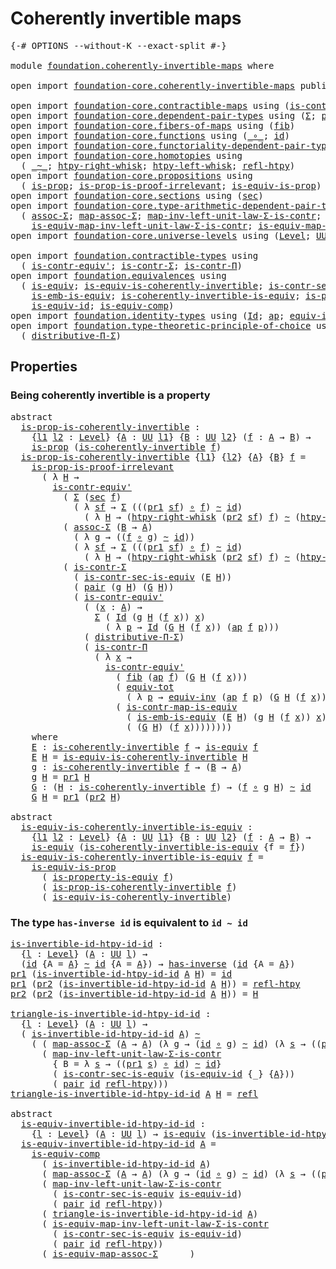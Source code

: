 # Coherently invertible maps

<pre class="Agda"><a id="39" class="Symbol">{-#</a> <a id="43" class="Keyword">OPTIONS</a> <a id="51" class="Pragma">--without-K</a> <a id="63" class="Pragma">--exact-split</a> <a id="77" class="Symbol">#-}</a>

<a id="82" class="Keyword">module</a> <a id="89" href="foundation.coherently-invertible-maps.html" class="Module">foundation.coherently-invertible-maps</a> <a id="127" class="Keyword">where</a>

<a id="134" class="Keyword">open</a> <a id="139" class="Keyword">import</a> <a id="146" href="foundation-core.coherently-invertible-maps.html" class="Module">foundation-core.coherently-invertible-maps</a> <a id="189" class="Keyword">public</a>

<a id="197" class="Keyword">open</a> <a id="202" class="Keyword">import</a> <a id="209" href="foundation-core.contractible-maps.html" class="Module">foundation-core.contractible-maps</a> <a id="243" class="Keyword">using</a> <a id="249" class="Symbol">(</a><a id="250" href="foundation-core.contractible-maps.html#3850" class="Function">is-contr-map-is-equiv</a><a id="271" class="Symbol">)</a>
<a id="273" class="Keyword">open</a> <a id="278" class="Keyword">import</a> <a id="285" href="foundation-core.dependent-pair-types.html" class="Module">foundation-core.dependent-pair-types</a> <a id="322" class="Keyword">using</a> <a id="328" class="Symbol">(</a><a id="329" href="foundation-core.dependent-pair-types.html#502" class="Record">Σ</a><a id="330" class="Symbol">;</a> <a id="332" href="foundation-core.dependent-pair-types.html#575" class="InductiveConstructor">pair</a><a id="336" class="Symbol">;</a> <a id="338" href="foundation-core.dependent-pair-types.html#592" class="Field">pr1</a><a id="341" class="Symbol">;</a> <a id="343" href="foundation-core.dependent-pair-types.html#604" class="Field">pr2</a><a id="346" class="Symbol">)</a>
<a id="348" class="Keyword">open</a> <a id="353" class="Keyword">import</a> <a id="360" href="foundation-core.fibers-of-maps.html" class="Module">foundation-core.fibers-of-maps</a> <a id="391" class="Keyword">using</a> <a id="397" class="Symbol">(</a><a id="398" href="foundation-core.fibers-of-maps.html#928" class="Function">fib</a><a id="401" class="Symbol">)</a>
<a id="403" class="Keyword">open</a> <a id="408" class="Keyword">import</a> <a id="415" href="foundation-core.functions.html" class="Module">foundation-core.functions</a> <a id="441" class="Keyword">using</a> <a id="447" class="Symbol">(</a><a id="448" href="foundation-core.functions.html#407" class="Function Operator">_∘_</a><a id="451" class="Symbol">;</a> <a id="453" href="foundation-core.functions.html#309" class="Function">id</a><a id="455" class="Symbol">)</a>
<a id="457" class="Keyword">open</a> <a id="462" class="Keyword">import</a> <a id="469" href="foundation-core.functoriality-dependent-pair-types.html" class="Module">foundation-core.functoriality-dependent-pair-types</a> <a id="520" class="Keyword">using</a> <a id="526" class="Symbol">(</a><a id="527" href="foundation-core.functoriality-dependent-pair-types.html#6804" class="Function">equiv-tot</a><a id="536" class="Symbol">)</a>
<a id="538" class="Keyword">open</a> <a id="543" class="Keyword">import</a> <a id="550" href="foundation-core.homotopies.html" class="Module">foundation-core.homotopies</a> <a id="577" class="Keyword">using</a>
  <a id="585" class="Symbol">(</a> <a id="587" href="foundation-core.homotopies.html#545" class="Function Operator">_~_</a><a id="590" class="Symbol">;</a> <a id="592" href="foundation-core.homotopies.html#1870" class="Function">htpy-right-whisk</a><a id="608" class="Symbol">;</a> <a id="610" href="foundation-core.homotopies.html#1665" class="Function">htpy-left-whisk</a><a id="625" class="Symbol">;</a> <a id="627" href="foundation-core.homotopies.html#710" class="Function">refl-htpy</a><a id="636" class="Symbol">)</a>
<a id="638" class="Keyword">open</a> <a id="643" class="Keyword">import</a> <a id="650" href="foundation-core.propositions.html" class="Module">foundation-core.propositions</a> <a id="679" class="Keyword">using</a>
  <a id="687" class="Symbol">(</a> <a id="689" href="foundation-core.propositions.html#1295" class="Function">is-prop</a><a id="696" class="Symbol">;</a> <a id="698" href="foundation-core.propositions.html#3209" class="Function">is-prop-is-proof-irrelevant</a><a id="725" class="Symbol">;</a> <a id="727" href="foundation-core.propositions.html#3682" class="Function">is-equiv-is-prop</a><a id="743" class="Symbol">)</a>
<a id="745" class="Keyword">open</a> <a id="750" class="Keyword">import</a> <a id="757" href="foundation-core.sections.html" class="Module">foundation-core.sections</a> <a id="782" class="Keyword">using</a> <a id="788" class="Symbol">(</a><a id="789" href="foundation-core.sections.html#521" class="Function">sec</a><a id="792" class="Symbol">)</a>
<a id="794" class="Keyword">open</a> <a id="799" class="Keyword">import</a> <a id="806" href="foundation-core.type-arithmetic-dependent-pair-types.html" class="Module">foundation-core.type-arithmetic-dependent-pair-types</a> <a id="859" class="Keyword">using</a>
  <a id="867" class="Symbol">(</a> <a id="869" href="foundation-core.type-arithmetic-dependent-pair-types.html#5662" class="Function">assoc-Σ</a><a id="876" class="Symbol">;</a> <a id="878" href="foundation-core.type-arithmetic-dependent-pair-types.html#4909" class="Function">map-assoc-Σ</a><a id="889" class="Symbol">;</a> <a id="891" href="foundation-core.type-arithmetic-dependent-pair-types.html#1626" class="Function">map-inv-left-unit-law-Σ-is-contr</a><a id="923" class="Symbol">;</a>
    <a id="929" href="foundation-core.type-arithmetic-dependent-pair-types.html#3265" class="Function">is-equiv-map-inv-left-unit-law-Σ-is-contr</a><a id="970" class="Symbol">;</a> <a id="972" href="foundation-core.type-arithmetic-dependent-pair-types.html#5476" class="Function">is-equiv-map-assoc-Σ</a><a id="992" class="Symbol">)</a>
<a id="994" class="Keyword">open</a> <a id="999" class="Keyword">import</a> <a id="1006" href="foundation-core.universe-levels.html" class="Module">foundation-core.universe-levels</a> <a id="1038" class="Keyword">using</a> <a id="1044" class="Symbol">(</a><a id="1045" href="Agda.Primitive.html#597" class="Postulate">Level</a><a id="1050" class="Symbol">;</a> <a id="1052" href="foundation-core.universe-levels.html#222" class="Primitive">UU</a><a id="1054" class="Symbol">)</a>

<a id="1057" class="Keyword">open</a> <a id="1062" class="Keyword">import</a> <a id="1069" href="foundation.contractible-types.html" class="Module">foundation.contractible-types</a> <a id="1099" class="Keyword">using</a>
  <a id="1107" class="Symbol">(</a> <a id="1109" href="foundation-core.contractible-types.html#3806" class="Function">is-contr-equiv&#39;</a><a id="1124" class="Symbol">;</a> <a id="1126" href="foundation-core.contractible-types.html#6252" class="Function">is-contr-Σ</a><a id="1136" class="Symbol">;</a> <a id="1138" href="foundation-core.contractible-types.html#6892" class="Function">is-contr-Π</a><a id="1148" class="Symbol">)</a>
<a id="1150" class="Keyword">open</a> <a id="1155" class="Keyword">import</a> <a id="1162" href="foundation.equivalences.html" class="Module">foundation.equivalences</a> <a id="1186" class="Keyword">using</a>
  <a id="1194" class="Symbol">(</a> <a id="1196" href="foundation-core.equivalences.html#1542" class="Function">is-equiv</a><a id="1204" class="Symbol">;</a> <a id="1206" href="foundation-core.equivalences.html#3828" class="Function">is-equiv-is-coherently-invertible</a><a id="1239" class="Symbol">;</a> <a id="1241" href="foundation.equivalences.html#11106" class="Function">is-contr-sec-is-equiv</a><a id="1262" class="Symbol">;</a>
    <a id="1268" href="foundation-core.equivalences.html#15392" class="Function">is-emb-is-equiv</a><a id="1283" class="Symbol">;</a> <a id="1285" href="foundation-core.equivalences.html#3630" class="Function">is-coherently-invertible-is-equiv</a><a id="1318" class="Symbol">;</a> <a id="1320" href="foundation.equivalences.html#12189" class="Function">is-property-is-equiv</a><a id="1340" class="Symbol">;</a>
    <a id="1346" href="foundation-core.equivalences.html#2309" class="Function">is-equiv-id</a><a id="1357" class="Symbol">;</a> <a id="1359" href="foundation-core.equivalences.html#7183" class="Function">is-equiv-comp</a><a id="1372" class="Symbol">)</a>
<a id="1374" class="Keyword">open</a> <a id="1379" class="Keyword">import</a> <a id="1386" href="foundation.identity-types.html" class="Module">foundation.identity-types</a> <a id="1412" class="Keyword">using</a> <a id="1418" class="Symbol">(</a><a id="1419" href="foundation-core.identity-types.html#641" class="Datatype">Id</a><a id="1421" class="Symbol">;</a> <a id="1423" href="foundation-core.identity-types.html#2853" class="Function">ap</a><a id="1425" class="Symbol">;</a> <a id="1427" href="foundation.identity-types.html#1216" class="Function">equiv-inv</a><a id="1436" class="Symbol">;</a> <a id="1438" href="foundation-core.identity-types.html#694" class="InductiveConstructor">refl</a><a id="1442" class="Symbol">)</a>
<a id="1444" class="Keyword">open</a> <a id="1449" class="Keyword">import</a> <a id="1456" href="foundation.type-theoretic-principle-of-choice.html" class="Module">foundation.type-theoretic-principle-of-choice</a> <a id="1502" class="Keyword">using</a>
  <a id="1510" class="Symbol">(</a> <a id="1512" href="foundation.type-theoretic-principle-of-choice.html#4375" class="Function">distributive-Π-Σ</a><a id="1528" class="Symbol">)</a>
</pre>
## Properties

### Being coherently invertible is a property

<pre class="Agda"><a id="1605" class="Keyword">abstract</a>
  <a id="is-prop-is-coherently-invertible"></a><a id="1616" href="foundation.coherently-invertible-maps.html#1616" class="Function">is-prop-is-coherently-invertible</a> <a id="1649" class="Symbol">:</a>
    <a id="1655" class="Symbol">{</a><a id="1656" href="foundation.coherently-invertible-maps.html#1656" class="Bound">l1</a> <a id="1659" href="foundation.coherently-invertible-maps.html#1659" class="Bound">l2</a> <a id="1662" class="Symbol">:</a> <a id="1664" href="Agda.Primitive.html#597" class="Postulate">Level</a><a id="1669" class="Symbol">}</a> <a id="1671" class="Symbol">{</a><a id="1672" href="foundation.coherently-invertible-maps.html#1672" class="Bound">A</a> <a id="1674" class="Symbol">:</a> <a id="1676" href="foundation-core.universe-levels.html#222" class="Primitive">UU</a> <a id="1679" href="foundation.coherently-invertible-maps.html#1656" class="Bound">l1</a><a id="1681" class="Symbol">}</a> <a id="1683" class="Symbol">{</a><a id="1684" href="foundation.coherently-invertible-maps.html#1684" class="Bound">B</a> <a id="1686" class="Symbol">:</a> <a id="1688" href="foundation-core.universe-levels.html#222" class="Primitive">UU</a> <a id="1691" href="foundation.coherently-invertible-maps.html#1659" class="Bound">l2</a><a id="1693" class="Symbol">}</a> <a id="1695" class="Symbol">(</a><a id="1696" href="foundation.coherently-invertible-maps.html#1696" class="Bound">f</a> <a id="1698" class="Symbol">:</a> <a id="1700" href="foundation.coherently-invertible-maps.html#1672" class="Bound">A</a> <a id="1702" class="Symbol">→</a> <a id="1704" href="foundation.coherently-invertible-maps.html#1684" class="Bound">B</a><a id="1705" class="Symbol">)</a> <a id="1707" class="Symbol">→</a>
    <a id="1713" href="foundation-core.propositions.html#1295" class="Function">is-prop</a> <a id="1721" class="Symbol">(</a><a id="1722" href="foundation-core.coherently-invertible-maps.html#1466" class="Function">is-coherently-invertible</a> <a id="1747" href="foundation.coherently-invertible-maps.html#1696" class="Bound">f</a><a id="1748" class="Symbol">)</a>
  <a id="1752" href="foundation.coherently-invertible-maps.html#1616" class="Function">is-prop-is-coherently-invertible</a> <a id="1785" class="Symbol">{</a><a id="1786" href="foundation.coherently-invertible-maps.html#1786" class="Bound">l1</a><a id="1788" class="Symbol">}</a> <a id="1790" class="Symbol">{</a><a id="1791" href="foundation.coherently-invertible-maps.html#1791" class="Bound">l2</a><a id="1793" class="Symbol">}</a> <a id="1795" class="Symbol">{</a><a id="1796" href="foundation.coherently-invertible-maps.html#1796" class="Bound">A</a><a id="1797" class="Symbol">}</a> <a id="1799" class="Symbol">{</a><a id="1800" href="foundation.coherently-invertible-maps.html#1800" class="Bound">B</a><a id="1801" class="Symbol">}</a> <a id="1803" href="foundation.coherently-invertible-maps.html#1803" class="Bound">f</a> <a id="1805" class="Symbol">=</a>
    <a id="1811" href="foundation-core.propositions.html#3209" class="Function">is-prop-is-proof-irrelevant</a>
      <a id="1845" class="Symbol">(</a> <a id="1847" class="Symbol">λ</a> <a id="1849" href="foundation.coherently-invertible-maps.html#1849" class="Bound">H</a> <a id="1851" class="Symbol">→</a>
        <a id="1861" href="foundation-core.contractible-types.html#3806" class="Function">is-contr-equiv&#39;</a>
          <a id="1887" class="Symbol">(</a> <a id="1889" href="foundation-core.dependent-pair-types.html#502" class="Record">Σ</a> <a id="1891" class="Symbol">(</a><a id="1892" href="foundation-core.sections.html#521" class="Function">sec</a> <a id="1896" href="foundation.coherently-invertible-maps.html#1803" class="Bound">f</a><a id="1897" class="Symbol">)</a>
            <a id="1911" class="Symbol">(</a> <a id="1913" class="Symbol">λ</a> <a id="1915" href="foundation.coherently-invertible-maps.html#1915" class="Bound">sf</a> <a id="1918" class="Symbol">→</a> <a id="1920" href="foundation-core.dependent-pair-types.html#502" class="Record">Σ</a> <a id="1922" class="Symbol">(((</a><a id="1925" href="foundation-core.dependent-pair-types.html#592" class="Field">pr1</a> <a id="1929" href="foundation.coherently-invertible-maps.html#1915" class="Bound">sf</a><a id="1931" class="Symbol">)</a> <a id="1933" href="foundation-core.functions.html#407" class="Function Operator">∘</a> <a id="1935" href="foundation.coherently-invertible-maps.html#1803" class="Bound">f</a><a id="1936" class="Symbol">)</a> <a id="1938" href="foundation-core.homotopies.html#545" class="Function Operator">~</a> <a id="1940" href="foundation-core.functions.html#309" class="Function">id</a><a id="1942" class="Symbol">)</a>
              <a id="1958" class="Symbol">(</a> <a id="1960" class="Symbol">λ</a> <a id="1962" href="foundation.coherently-invertible-maps.html#1962" class="Bound">H</a> <a id="1964" class="Symbol">→</a> <a id="1966" class="Symbol">(</a><a id="1967" href="foundation-core.homotopies.html#1870" class="Function">htpy-right-whisk</a> <a id="1984" class="Symbol">(</a><a id="1985" href="foundation-core.dependent-pair-types.html#604" class="Field">pr2</a> <a id="1989" href="foundation.coherently-invertible-maps.html#1915" class="Bound">sf</a><a id="1991" class="Symbol">)</a> <a id="1993" href="foundation.coherently-invertible-maps.html#1803" class="Bound">f</a><a id="1994" class="Symbol">)</a> <a id="1996" href="foundation-core.homotopies.html#545" class="Function Operator">~</a> <a id="1998" class="Symbol">(</a><a id="1999" href="foundation-core.homotopies.html#1665" class="Function">htpy-left-whisk</a> <a id="2015" href="foundation.coherently-invertible-maps.html#1803" class="Bound">f</a> <a id="2017" href="foundation.coherently-invertible-maps.html#1962" class="Bound">H</a><a id="2018" class="Symbol">))))</a>
          <a id="2033" class="Symbol">(</a> <a id="2035" href="foundation-core.type-arithmetic-dependent-pair-types.html#5662" class="Function">assoc-Σ</a> <a id="2043" class="Symbol">(</a><a id="2044" href="foundation.coherently-invertible-maps.html#1800" class="Bound">B</a> <a id="2046" class="Symbol">→</a> <a id="2048" href="foundation.coherently-invertible-maps.html#1796" class="Bound">A</a><a id="2049" class="Symbol">)</a>
            <a id="2063" class="Symbol">(</a> <a id="2065" class="Symbol">λ</a> <a id="2067" href="foundation.coherently-invertible-maps.html#2067" class="Bound">g</a> <a id="2069" class="Symbol">→</a> <a id="2071" class="Symbol">((</a><a id="2073" href="foundation.coherently-invertible-maps.html#1803" class="Bound">f</a> <a id="2075" href="foundation-core.functions.html#407" class="Function Operator">∘</a> <a id="2077" href="foundation.coherently-invertible-maps.html#2067" class="Bound">g</a><a id="2078" class="Symbol">)</a> <a id="2080" href="foundation-core.homotopies.html#545" class="Function Operator">~</a> <a id="2082" href="foundation-core.functions.html#309" class="Function">id</a><a id="2084" class="Symbol">))</a>
            <a id="2099" class="Symbol">(</a> <a id="2101" class="Symbol">λ</a> <a id="2103" href="foundation.coherently-invertible-maps.html#2103" class="Bound">sf</a> <a id="2106" class="Symbol">→</a> <a id="2108" href="foundation-core.dependent-pair-types.html#502" class="Record">Σ</a> <a id="2110" class="Symbol">(((</a><a id="2113" href="foundation-core.dependent-pair-types.html#592" class="Field">pr1</a> <a id="2117" href="foundation.coherently-invertible-maps.html#2103" class="Bound">sf</a><a id="2119" class="Symbol">)</a> <a id="2121" href="foundation-core.functions.html#407" class="Function Operator">∘</a> <a id="2123" href="foundation.coherently-invertible-maps.html#1803" class="Bound">f</a><a id="2124" class="Symbol">)</a> <a id="2126" href="foundation-core.homotopies.html#545" class="Function Operator">~</a> <a id="2128" href="foundation-core.functions.html#309" class="Function">id</a><a id="2130" class="Symbol">)</a>
              <a id="2146" class="Symbol">(</a> <a id="2148" class="Symbol">λ</a> <a id="2150" href="foundation.coherently-invertible-maps.html#2150" class="Bound">H</a> <a id="2152" class="Symbol">→</a> <a id="2154" class="Symbol">(</a><a id="2155" href="foundation-core.homotopies.html#1870" class="Function">htpy-right-whisk</a> <a id="2172" class="Symbol">(</a><a id="2173" href="foundation-core.dependent-pair-types.html#604" class="Field">pr2</a> <a id="2177" href="foundation.coherently-invertible-maps.html#2103" class="Bound">sf</a><a id="2179" class="Symbol">)</a> <a id="2181" href="foundation.coherently-invertible-maps.html#1803" class="Bound">f</a><a id="2182" class="Symbol">)</a> <a id="2184" href="foundation-core.homotopies.html#545" class="Function Operator">~</a> <a id="2186" class="Symbol">(</a><a id="2187" href="foundation-core.homotopies.html#1665" class="Function">htpy-left-whisk</a> <a id="2203" href="foundation.coherently-invertible-maps.html#1803" class="Bound">f</a> <a id="2205" href="foundation.coherently-invertible-maps.html#2150" class="Bound">H</a><a id="2206" class="Symbol">))))</a>
          <a id="2221" class="Symbol">(</a> <a id="2223" href="foundation-core.contractible-types.html#6252" class="Function">is-contr-Σ</a>
            <a id="2246" class="Symbol">(</a> <a id="2248" href="foundation.equivalences.html#11106" class="Function">is-contr-sec-is-equiv</a> <a id="2270" class="Symbol">(</a><a id="2271" href="foundation.coherently-invertible-maps.html#2877" class="Function">E</a> <a id="2273" href="foundation.coherently-invertible-maps.html#1849" class="Bound">H</a><a id="2274" class="Symbol">))</a>
            <a id="2289" class="Symbol">(</a> <a id="2291" href="foundation-core.dependent-pair-types.html#575" class="InductiveConstructor">pair</a> <a id="2296" class="Symbol">(</a><a id="2297" href="foundation.coherently-invertible-maps.html#2971" class="Function">g</a> <a id="2299" href="foundation.coherently-invertible-maps.html#1849" class="Bound">H</a><a id="2300" class="Symbol">)</a> <a id="2302" class="Symbol">(</a><a id="2303" href="foundation.coherently-invertible-maps.html#3032" class="Function">G</a> <a id="2305" href="foundation.coherently-invertible-maps.html#1849" class="Bound">H</a><a id="2306" class="Symbol">))</a>
            <a id="2321" class="Symbol">(</a> <a id="2323" href="foundation-core.contractible-types.html#3806" class="Function">is-contr-equiv&#39;</a>
              <a id="2353" class="Symbol">(</a> <a id="2355" class="Symbol">(</a><a id="2356" href="foundation.coherently-invertible-maps.html#2356" class="Bound">x</a> <a id="2358" class="Symbol">:</a> <a id="2360" href="foundation.coherently-invertible-maps.html#1796" class="Bound">A</a><a id="2361" class="Symbol">)</a> <a id="2363" class="Symbol">→</a>
                <a id="2381" href="foundation-core.dependent-pair-types.html#502" class="Record">Σ</a> <a id="2383" class="Symbol">(</a> <a id="2385" href="foundation-core.identity-types.html#641" class="Datatype">Id</a> <a id="2388" class="Symbol">(</a><a id="2389" href="foundation.coherently-invertible-maps.html#2971" class="Function">g</a> <a id="2391" href="foundation.coherently-invertible-maps.html#1849" class="Bound">H</a> <a id="2393" class="Symbol">(</a><a id="2394" href="foundation.coherently-invertible-maps.html#1803" class="Bound">f</a> <a id="2396" href="foundation.coherently-invertible-maps.html#2356" class="Bound">x</a><a id="2397" class="Symbol">))</a> <a id="2400" href="foundation.coherently-invertible-maps.html#2356" class="Bound">x</a><a id="2401" class="Symbol">)</a>
                  <a id="2421" class="Symbol">(</a> <a id="2423" class="Symbol">λ</a> <a id="2425" href="foundation.coherently-invertible-maps.html#2425" class="Bound">p</a> <a id="2427" class="Symbol">→</a> <a id="2429" href="foundation-core.identity-types.html#641" class="Datatype">Id</a> <a id="2432" class="Symbol">(</a><a id="2433" href="foundation.coherently-invertible-maps.html#3032" class="Function">G</a> <a id="2435" href="foundation.coherently-invertible-maps.html#1849" class="Bound">H</a> <a id="2437" class="Symbol">(</a><a id="2438" href="foundation.coherently-invertible-maps.html#1803" class="Bound">f</a> <a id="2440" href="foundation.coherently-invertible-maps.html#2356" class="Bound">x</a><a id="2441" class="Symbol">))</a> <a id="2444" class="Symbol">(</a><a id="2445" href="foundation-core.identity-types.html#2853" class="Function">ap</a> <a id="2448" href="foundation.coherently-invertible-maps.html#1803" class="Bound">f</a> <a id="2450" href="foundation.coherently-invertible-maps.html#2425" class="Bound">p</a><a id="2451" class="Symbol">)))</a>
              <a id="2469" class="Symbol">(</a> <a id="2471" href="foundation.type-theoretic-principle-of-choice.html#4375" class="Function">distributive-Π-Σ</a><a id="2487" class="Symbol">)</a>
              <a id="2503" class="Symbol">(</a> <a id="2505" href="foundation-core.contractible-types.html#6892" class="Function">is-contr-Π</a>
                <a id="2532" class="Symbol">(</a> <a id="2534" class="Symbol">λ</a> <a id="2536" href="foundation.coherently-invertible-maps.html#2536" class="Bound">x</a> <a id="2538" class="Symbol">→</a>
                  <a id="2558" href="foundation-core.contractible-types.html#3806" class="Function">is-contr-equiv&#39;</a>
                    <a id="2594" class="Symbol">(</a> <a id="2596" href="foundation-core.fibers-of-maps.html#928" class="Function">fib</a> <a id="2600" class="Symbol">(</a><a id="2601" href="foundation-core.identity-types.html#2853" class="Function">ap</a> <a id="2604" href="foundation.coherently-invertible-maps.html#1803" class="Bound">f</a><a id="2605" class="Symbol">)</a> <a id="2607" class="Symbol">(</a><a id="2608" href="foundation.coherently-invertible-maps.html#3032" class="Function">G</a> <a id="2610" href="foundation.coherently-invertible-maps.html#1849" class="Bound">H</a> <a id="2612" class="Symbol">(</a><a id="2613" href="foundation.coherently-invertible-maps.html#1803" class="Bound">f</a> <a id="2615" href="foundation.coherently-invertible-maps.html#2536" class="Bound">x</a><a id="2616" class="Symbol">)))</a>
                    <a id="2640" class="Symbol">(</a> <a id="2642" href="foundation-core.functoriality-dependent-pair-types.html#6804" class="Function">equiv-tot</a>
                      <a id="2674" class="Symbol">(</a> <a id="2676" class="Symbol">λ</a> <a id="2678" href="foundation.coherently-invertible-maps.html#2678" class="Bound">p</a> <a id="2680" class="Symbol">→</a> <a id="2682" href="foundation.identity-types.html#1216" class="Function">equiv-inv</a> <a id="2692" class="Symbol">(</a><a id="2693" href="foundation-core.identity-types.html#2853" class="Function">ap</a> <a id="2696" href="foundation.coherently-invertible-maps.html#1803" class="Bound">f</a> <a id="2698" href="foundation.coherently-invertible-maps.html#2678" class="Bound">p</a><a id="2699" class="Symbol">)</a> <a id="2701" class="Symbol">(</a><a id="2702" href="foundation.coherently-invertible-maps.html#3032" class="Function">G</a> <a id="2704" href="foundation.coherently-invertible-maps.html#1849" class="Bound">H</a> <a id="2706" class="Symbol">(</a><a id="2707" href="foundation.coherently-invertible-maps.html#1803" class="Bound">f</a> <a id="2709" href="foundation.coherently-invertible-maps.html#2536" class="Bound">x</a><a id="2710" class="Symbol">))))</a>
                    <a id="2735" class="Symbol">(</a> <a id="2737" href="foundation-core.contractible-maps.html#3850" class="Function">is-contr-map-is-equiv</a>
                      <a id="2781" class="Symbol">(</a> <a id="2783" href="foundation-core.equivalences.html#15392" class="Function">is-emb-is-equiv</a> <a id="2799" class="Symbol">(</a><a id="2800" href="foundation.coherently-invertible-maps.html#2877" class="Function">E</a> <a id="2802" href="foundation.coherently-invertible-maps.html#1849" class="Bound">H</a><a id="2803" class="Symbol">)</a> <a id="2805" class="Symbol">(</a><a id="2806" href="foundation.coherently-invertible-maps.html#2971" class="Function">g</a> <a id="2808" href="foundation.coherently-invertible-maps.html#1849" class="Bound">H</a> <a id="2810" class="Symbol">(</a><a id="2811" href="foundation.coherently-invertible-maps.html#1803" class="Bound">f</a> <a id="2813" href="foundation.coherently-invertible-maps.html#2536" class="Bound">x</a><a id="2814" class="Symbol">))</a> <a id="2817" href="foundation.coherently-invertible-maps.html#2536" class="Bound">x</a><a id="2818" class="Symbol">)</a>
                      <a id="2842" class="Symbol">(</a> <a id="2844" class="Symbol">(</a><a id="2845" href="foundation.coherently-invertible-maps.html#3032" class="Function">G</a> <a id="2847" href="foundation.coherently-invertible-maps.html#1849" class="Bound">H</a><a id="2848" class="Symbol">)</a> <a id="2850" class="Symbol">(</a><a id="2851" href="foundation.coherently-invertible-maps.html#1803" class="Bound">f</a> <a id="2853" href="foundation.coherently-invertible-maps.html#2536" class="Bound">x</a><a id="2854" class="Symbol">))))))))</a>
    <a id="2867" class="Keyword">where</a>
    <a id="2877" href="foundation.coherently-invertible-maps.html#2877" class="Function">E</a> <a id="2879" class="Symbol">:</a> <a id="2881" href="foundation-core.coherently-invertible-maps.html#1466" class="Function">is-coherently-invertible</a> <a id="2906" href="foundation.coherently-invertible-maps.html#1803" class="Bound">f</a> <a id="2908" class="Symbol">→</a> <a id="2910" href="foundation-core.equivalences.html#1542" class="Function">is-equiv</a> <a id="2919" href="foundation.coherently-invertible-maps.html#1803" class="Bound">f</a>
    <a id="2925" href="foundation.coherently-invertible-maps.html#2877" class="Function">E</a> <a id="2927" href="foundation.coherently-invertible-maps.html#2927" class="Bound">H</a> <a id="2929" class="Symbol">=</a> <a id="2931" href="foundation-core.equivalences.html#3828" class="Function">is-equiv-is-coherently-invertible</a> <a id="2965" href="foundation.coherently-invertible-maps.html#2927" class="Bound">H</a>
    <a id="2971" href="foundation.coherently-invertible-maps.html#2971" class="Function">g</a> <a id="2973" class="Symbol">:</a> <a id="2975" href="foundation-core.coherently-invertible-maps.html#1466" class="Function">is-coherently-invertible</a> <a id="3000" href="foundation.coherently-invertible-maps.html#1803" class="Bound">f</a> <a id="3002" class="Symbol">→</a> <a id="3004" class="Symbol">(</a><a id="3005" href="foundation.coherently-invertible-maps.html#1800" class="Bound">B</a> <a id="3007" class="Symbol">→</a> <a id="3009" href="foundation.coherently-invertible-maps.html#1796" class="Bound">A</a><a id="3010" class="Symbol">)</a>
    <a id="3016" href="foundation.coherently-invertible-maps.html#2971" class="Function">g</a> <a id="3018" href="foundation.coherently-invertible-maps.html#3018" class="Bound">H</a> <a id="3020" class="Symbol">=</a> <a id="3022" href="foundation-core.dependent-pair-types.html#592" class="Field">pr1</a> <a id="3026" href="foundation.coherently-invertible-maps.html#3018" class="Bound">H</a>
    <a id="3032" href="foundation.coherently-invertible-maps.html#3032" class="Function">G</a> <a id="3034" class="Symbol">:</a> <a id="3036" class="Symbol">(</a><a id="3037" href="foundation.coherently-invertible-maps.html#3037" class="Bound">H</a> <a id="3039" class="Symbol">:</a> <a id="3041" href="foundation-core.coherently-invertible-maps.html#1466" class="Function">is-coherently-invertible</a> <a id="3066" href="foundation.coherently-invertible-maps.html#1803" class="Bound">f</a><a id="3067" class="Symbol">)</a> <a id="3069" class="Symbol">→</a> <a id="3071" class="Symbol">(</a><a id="3072" href="foundation.coherently-invertible-maps.html#1803" class="Bound">f</a> <a id="3074" href="foundation-core.functions.html#407" class="Function Operator">∘</a> <a id="3076" href="foundation.coherently-invertible-maps.html#2971" class="Function">g</a> <a id="3078" href="foundation.coherently-invertible-maps.html#3037" class="Bound">H</a><a id="3079" class="Symbol">)</a> <a id="3081" href="foundation-core.homotopies.html#545" class="Function Operator">~</a> <a id="3083" href="foundation-core.functions.html#309" class="Function">id</a>
    <a id="3090" href="foundation.coherently-invertible-maps.html#3032" class="Function">G</a> <a id="3092" href="foundation.coherently-invertible-maps.html#3092" class="Bound">H</a> <a id="3094" class="Symbol">=</a> <a id="3096" href="foundation-core.dependent-pair-types.html#592" class="Field">pr1</a> <a id="3100" class="Symbol">(</a><a id="3101" href="foundation-core.dependent-pair-types.html#604" class="Field">pr2</a> <a id="3105" href="foundation.coherently-invertible-maps.html#3092" class="Bound">H</a><a id="3106" class="Symbol">)</a>

<a id="3109" class="Keyword">abstract</a>
  <a id="is-equiv-is-coherently-invertible-is-equiv"></a><a id="3120" href="foundation.coherently-invertible-maps.html#3120" class="Function">is-equiv-is-coherently-invertible-is-equiv</a> <a id="3163" class="Symbol">:</a>
    <a id="3169" class="Symbol">{</a><a id="3170" href="foundation.coherently-invertible-maps.html#3170" class="Bound">l1</a> <a id="3173" href="foundation.coherently-invertible-maps.html#3173" class="Bound">l2</a> <a id="3176" class="Symbol">:</a> <a id="3178" href="Agda.Primitive.html#597" class="Postulate">Level</a><a id="3183" class="Symbol">}</a> <a id="3185" class="Symbol">{</a><a id="3186" href="foundation.coherently-invertible-maps.html#3186" class="Bound">A</a> <a id="3188" class="Symbol">:</a> <a id="3190" href="foundation-core.universe-levels.html#222" class="Primitive">UU</a> <a id="3193" href="foundation.coherently-invertible-maps.html#3170" class="Bound">l1</a><a id="3195" class="Symbol">}</a> <a id="3197" class="Symbol">{</a><a id="3198" href="foundation.coherently-invertible-maps.html#3198" class="Bound">B</a> <a id="3200" class="Symbol">:</a> <a id="3202" href="foundation-core.universe-levels.html#222" class="Primitive">UU</a> <a id="3205" href="foundation.coherently-invertible-maps.html#3173" class="Bound">l2</a><a id="3207" class="Symbol">}</a> <a id="3209" class="Symbol">(</a><a id="3210" href="foundation.coherently-invertible-maps.html#3210" class="Bound">f</a> <a id="3212" class="Symbol">:</a> <a id="3214" href="foundation.coherently-invertible-maps.html#3186" class="Bound">A</a> <a id="3216" class="Symbol">→</a> <a id="3218" href="foundation.coherently-invertible-maps.html#3198" class="Bound">B</a><a id="3219" class="Symbol">)</a> <a id="3221" class="Symbol">→</a>
    <a id="3227" href="foundation-core.equivalences.html#1542" class="Function">is-equiv</a> <a id="3236" class="Symbol">(</a><a id="3237" href="foundation-core.equivalences.html#3630" class="Function">is-coherently-invertible-is-equiv</a> <a id="3271" class="Symbol">{</a><a id="3272" class="Argument">f</a> <a id="3274" class="Symbol">=</a> <a id="3276" href="foundation.coherently-invertible-maps.html#3210" class="Bound">f</a><a id="3277" class="Symbol">})</a>
  <a id="3282" href="foundation.coherently-invertible-maps.html#3120" class="Function">is-equiv-is-coherently-invertible-is-equiv</a> <a id="3325" href="foundation.coherently-invertible-maps.html#3325" class="Bound">f</a> <a id="3327" class="Symbol">=</a>
    <a id="3333" href="foundation-core.propositions.html#3682" class="Function">is-equiv-is-prop</a>
      <a id="3356" class="Symbol">(</a> <a id="3358" href="foundation.equivalences.html#12189" class="Function">is-property-is-equiv</a> <a id="3379" href="foundation.coherently-invertible-maps.html#3325" class="Bound">f</a><a id="3380" class="Symbol">)</a>
      <a id="3388" class="Symbol">(</a> <a id="3390" href="foundation.coherently-invertible-maps.html#1616" class="Function">is-prop-is-coherently-invertible</a> <a id="3423" href="foundation.coherently-invertible-maps.html#3325" class="Bound">f</a><a id="3424" class="Symbol">)</a>
      <a id="3432" class="Symbol">(</a> <a id="3434" href="foundation-core.equivalences.html#3828" class="Function">is-equiv-is-coherently-invertible</a><a id="3467" class="Symbol">)</a>
</pre>
### The type `has-inverse id` is equivalent to `id ~ id`

<pre class="Agda"><a id="is-invertible-id-htpy-id-id"></a><a id="3540" href="foundation.coherently-invertible-maps.html#3540" class="Function">is-invertible-id-htpy-id-id</a> <a id="3568" class="Symbol">:</a>
  <a id="3572" class="Symbol">{</a><a id="3573" href="foundation.coherently-invertible-maps.html#3573" class="Bound">l</a> <a id="3575" class="Symbol">:</a> <a id="3577" href="Agda.Primitive.html#597" class="Postulate">Level</a><a id="3582" class="Symbol">}</a> <a id="3584" class="Symbol">(</a><a id="3585" href="foundation.coherently-invertible-maps.html#3585" class="Bound">A</a> <a id="3587" class="Symbol">:</a> <a id="3589" href="foundation-core.universe-levels.html#222" class="Primitive">UU</a> <a id="3592" href="foundation.coherently-invertible-maps.html#3573" class="Bound">l</a><a id="3593" class="Symbol">)</a> <a id="3595" class="Symbol">→</a>
  <a id="3599" class="Symbol">(</a><a id="3600" href="foundation-core.functions.html#309" class="Function">id</a> <a id="3603" class="Symbol">{</a><a id="3604" class="Argument">A</a> <a id="3606" class="Symbol">=</a> <a id="3608" href="foundation.coherently-invertible-maps.html#3585" class="Bound">A</a><a id="3609" class="Symbol">}</a> <a id="3611" href="foundation-core.homotopies.html#545" class="Function Operator">~</a> <a id="3613" href="foundation-core.functions.html#309" class="Function">id</a> <a id="3616" class="Symbol">{</a><a id="3617" class="Argument">A</a> <a id="3619" class="Symbol">=</a> <a id="3621" href="foundation.coherently-invertible-maps.html#3585" class="Bound">A</a><a id="3622" class="Symbol">})</a> <a id="3625" class="Symbol">→</a> <a id="3627" href="foundation-core.coherently-invertible-maps.html#1168" class="Function">has-inverse</a> <a id="3639" class="Symbol">(</a><a id="3640" href="foundation-core.functions.html#309" class="Function">id</a> <a id="3643" class="Symbol">{</a><a id="3644" class="Argument">A</a> <a id="3646" class="Symbol">=</a> <a id="3648" href="foundation.coherently-invertible-maps.html#3585" class="Bound">A</a><a id="3649" class="Symbol">})</a>
<a id="3652" href="foundation-core.dependent-pair-types.html#592" class="Field">pr1</a> <a id="3656" class="Symbol">(</a><a id="3657" href="foundation.coherently-invertible-maps.html#3540" class="Function">is-invertible-id-htpy-id-id</a> <a id="3685" href="foundation.coherently-invertible-maps.html#3685" class="Bound">A</a> <a id="3687" href="foundation.coherently-invertible-maps.html#3687" class="Bound">H</a><a id="3688" class="Symbol">)</a> <a id="3690" class="Symbol">=</a> <a id="3692" href="foundation-core.functions.html#309" class="Function">id</a>
<a id="3695" href="foundation-core.dependent-pair-types.html#592" class="Field">pr1</a> <a id="3699" class="Symbol">(</a><a id="3700" href="foundation-core.dependent-pair-types.html#604" class="Field">pr2</a> <a id="3704" class="Symbol">(</a><a id="3705" href="foundation.coherently-invertible-maps.html#3540" class="Function">is-invertible-id-htpy-id-id</a> <a id="3733" href="foundation.coherently-invertible-maps.html#3733" class="Bound">A</a> <a id="3735" href="foundation.coherently-invertible-maps.html#3735" class="Bound">H</a><a id="3736" class="Symbol">))</a> <a id="3739" class="Symbol">=</a> <a id="3741" href="foundation-core.homotopies.html#710" class="Function">refl-htpy</a>
<a id="3751" href="foundation-core.dependent-pair-types.html#604" class="Field">pr2</a> <a id="3755" class="Symbol">(</a><a id="3756" href="foundation-core.dependent-pair-types.html#604" class="Field">pr2</a> <a id="3760" class="Symbol">(</a><a id="3761" href="foundation.coherently-invertible-maps.html#3540" class="Function">is-invertible-id-htpy-id-id</a> <a id="3789" href="foundation.coherently-invertible-maps.html#3789" class="Bound">A</a> <a id="3791" href="foundation.coherently-invertible-maps.html#3791" class="Bound">H</a><a id="3792" class="Symbol">))</a> <a id="3795" class="Symbol">=</a> <a id="3797" href="foundation.coherently-invertible-maps.html#3791" class="Bound">H</a>

<a id="triangle-is-invertible-id-htpy-id-id"></a><a id="3800" href="foundation.coherently-invertible-maps.html#3800" class="Function">triangle-is-invertible-id-htpy-id-id</a> <a id="3837" class="Symbol">:</a>
  <a id="3841" class="Symbol">{</a><a id="3842" href="foundation.coherently-invertible-maps.html#3842" class="Bound">l</a> <a id="3844" class="Symbol">:</a> <a id="3846" href="Agda.Primitive.html#597" class="Postulate">Level</a><a id="3851" class="Symbol">}</a> <a id="3853" class="Symbol">(</a><a id="3854" href="foundation.coherently-invertible-maps.html#3854" class="Bound">A</a> <a id="3856" class="Symbol">:</a> <a id="3858" href="foundation-core.universe-levels.html#222" class="Primitive">UU</a> <a id="3861" href="foundation.coherently-invertible-maps.html#3842" class="Bound">l</a><a id="3862" class="Symbol">)</a> <a id="3864" class="Symbol">→</a>
  <a id="3868" class="Symbol">(</a> <a id="3870" href="foundation.coherently-invertible-maps.html#3540" class="Function">is-invertible-id-htpy-id-id</a> <a id="3898" href="foundation.coherently-invertible-maps.html#3854" class="Bound">A</a><a id="3899" class="Symbol">)</a> <a id="3901" href="foundation-core.homotopies.html#545" class="Function Operator">~</a>
    <a id="3907" class="Symbol">(</a> <a id="3909" class="Symbol">(</a> <a id="3911" href="foundation-core.type-arithmetic-dependent-pair-types.html#4909" class="Function">map-assoc-Σ</a> <a id="3923" class="Symbol">(</a><a id="3924" href="foundation.coherently-invertible-maps.html#3854" class="Bound">A</a> <a id="3926" class="Symbol">→</a> <a id="3928" href="foundation.coherently-invertible-maps.html#3854" class="Bound">A</a><a id="3929" class="Symbol">)</a> <a id="3931" class="Symbol">(λ</a> <a id="3934" href="foundation.coherently-invertible-maps.html#3934" class="Bound">g</a> <a id="3936" class="Symbol">→</a> <a id="3938" class="Symbol">(</a><a id="3939" href="foundation-core.functions.html#309" class="Function">id</a> <a id="3942" href="foundation-core.functions.html#407" class="Function Operator">∘</a> <a id="3944" href="foundation.coherently-invertible-maps.html#3934" class="Bound">g</a><a id="3945" class="Symbol">)</a> <a id="3947" href="foundation-core.homotopies.html#545" class="Function Operator">~</a> <a id="3949" href="foundation-core.functions.html#309" class="Function">id</a><a id="3951" class="Symbol">)</a> <a id="3953" class="Symbol">(λ</a> <a id="3956" href="foundation.coherently-invertible-maps.html#3956" class="Bound">s</a> <a id="3958" class="Symbol">→</a> <a id="3960" class="Symbol">((</a><a id="3962" href="foundation-core.dependent-pair-types.html#592" class="Field">pr1</a> <a id="3966" href="foundation.coherently-invertible-maps.html#3956" class="Bound">s</a><a id="3967" class="Symbol">)</a> <a id="3969" href="foundation-core.functions.html#407" class="Function Operator">∘</a> <a id="3971" href="foundation-core.functions.html#309" class="Function">id</a><a id="3973" class="Symbol">)</a> <a id="3975" href="foundation-core.homotopies.html#545" class="Function Operator">~</a> <a id="3977" href="foundation-core.functions.html#309" class="Function">id</a><a id="3979" class="Symbol">))</a> <a id="3982" href="foundation-core.functions.html#407" class="Function Operator">∘</a>
      <a id="3990" class="Symbol">(</a> <a id="3992" href="foundation-core.type-arithmetic-dependent-pair-types.html#1626" class="Function">map-inv-left-unit-law-Σ-is-contr</a>
        <a id="4033" class="Symbol">{</a> <a id="4035" class="Argument">B</a> <a id="4037" class="Symbol">=</a> <a id="4039" class="Symbol">λ</a> <a id="4041" href="foundation.coherently-invertible-maps.html#4041" class="Bound">s</a> <a id="4043" class="Symbol">→</a> <a id="4045" class="Symbol">((</a><a id="4047" href="foundation-core.dependent-pair-types.html#592" class="Field">pr1</a> <a id="4051" href="foundation.coherently-invertible-maps.html#4041" class="Bound">s</a><a id="4052" class="Symbol">)</a> <a id="4054" href="foundation-core.functions.html#407" class="Function Operator">∘</a> <a id="4056" href="foundation-core.functions.html#309" class="Function">id</a><a id="4058" class="Symbol">)</a> <a id="4060" href="foundation-core.homotopies.html#545" class="Function Operator">~</a> <a id="4062" href="foundation-core.functions.html#309" class="Function">id</a><a id="4064" class="Symbol">}</a>
        <a id="4074" class="Symbol">(</a> <a id="4076" href="foundation.equivalences.html#11106" class="Function">is-contr-sec-is-equiv</a> <a id="4098" class="Symbol">(</a><a id="4099" href="foundation-core.equivalences.html#2309" class="Function">is-equiv-id</a> <a id="4111" class="Symbol">{_}</a> <a id="4115" class="Symbol">{</a><a id="4116" href="foundation.coherently-invertible-maps.html#3854" class="Bound">A</a><a id="4117" class="Symbol">}))</a>
        <a id="4129" class="Symbol">(</a> <a id="4131" href="foundation-core.dependent-pair-types.html#575" class="InductiveConstructor">pair</a> <a id="4136" href="foundation-core.functions.html#309" class="Function">id</a> <a id="4139" href="foundation-core.homotopies.html#710" class="Function">refl-htpy</a><a id="4148" class="Symbol">)))</a>
<a id="4152" href="foundation.coherently-invertible-maps.html#3800" class="Function">triangle-is-invertible-id-htpy-id-id</a> <a id="4189" href="foundation.coherently-invertible-maps.html#4189" class="Bound">A</a> <a id="4191" href="foundation.coherently-invertible-maps.html#4191" class="Bound">H</a> <a id="4193" class="Symbol">=</a> <a id="4195" href="foundation-core.identity-types.html#694" class="InductiveConstructor">refl</a>

<a id="4201" class="Keyword">abstract</a>
  <a id="is-equiv-invertible-id-htpy-id-id"></a><a id="4212" href="foundation.coherently-invertible-maps.html#4212" class="Function">is-equiv-invertible-id-htpy-id-id</a> <a id="4246" class="Symbol">:</a>
    <a id="4252" class="Symbol">{</a><a id="4253" href="foundation.coherently-invertible-maps.html#4253" class="Bound">l</a> <a id="4255" class="Symbol">:</a> <a id="4257" href="Agda.Primitive.html#597" class="Postulate">Level</a><a id="4262" class="Symbol">}</a> <a id="4264" class="Symbol">(</a><a id="4265" href="foundation.coherently-invertible-maps.html#4265" class="Bound">A</a> <a id="4267" class="Symbol">:</a> <a id="4269" href="foundation-core.universe-levels.html#222" class="Primitive">UU</a> <a id="4272" href="foundation.coherently-invertible-maps.html#4253" class="Bound">l</a><a id="4273" class="Symbol">)</a> <a id="4275" class="Symbol">→</a> <a id="4277" href="foundation-core.equivalences.html#1542" class="Function">is-equiv</a> <a id="4286" class="Symbol">(</a><a id="4287" href="foundation.coherently-invertible-maps.html#3540" class="Function">is-invertible-id-htpy-id-id</a> <a id="4315" href="foundation.coherently-invertible-maps.html#4265" class="Bound">A</a><a id="4316" class="Symbol">)</a>
  <a id="4320" href="foundation.coherently-invertible-maps.html#4212" class="Function">is-equiv-invertible-id-htpy-id-id</a> <a id="4354" href="foundation.coherently-invertible-maps.html#4354" class="Bound">A</a> <a id="4356" class="Symbol">=</a>
    <a id="4362" href="foundation-core.equivalences.html#7183" class="Function">is-equiv-comp</a>
      <a id="4382" class="Symbol">(</a> <a id="4384" href="foundation.coherently-invertible-maps.html#3540" class="Function">is-invertible-id-htpy-id-id</a> <a id="4412" href="foundation.coherently-invertible-maps.html#4354" class="Bound">A</a><a id="4413" class="Symbol">)</a>
      <a id="4421" class="Symbol">(</a> <a id="4423" href="foundation-core.type-arithmetic-dependent-pair-types.html#4909" class="Function">map-assoc-Σ</a> <a id="4435" class="Symbol">(</a><a id="4436" href="foundation.coherently-invertible-maps.html#4354" class="Bound">A</a> <a id="4438" class="Symbol">→</a> <a id="4440" href="foundation.coherently-invertible-maps.html#4354" class="Bound">A</a><a id="4441" class="Symbol">)</a> <a id="4443" class="Symbol">(λ</a> <a id="4446" href="foundation.coherently-invertible-maps.html#4446" class="Bound">g</a> <a id="4448" class="Symbol">→</a> <a id="4450" class="Symbol">(</a><a id="4451" href="foundation-core.functions.html#309" class="Function">id</a> <a id="4454" href="foundation-core.functions.html#407" class="Function Operator">∘</a> <a id="4456" href="foundation.coherently-invertible-maps.html#4446" class="Bound">g</a><a id="4457" class="Symbol">)</a> <a id="4459" href="foundation-core.homotopies.html#545" class="Function Operator">~</a> <a id="4461" href="foundation-core.functions.html#309" class="Function">id</a><a id="4463" class="Symbol">)</a> <a id="4465" class="Symbol">(λ</a> <a id="4468" href="foundation.coherently-invertible-maps.html#4468" class="Bound">s</a> <a id="4470" class="Symbol">→</a> <a id="4472" class="Symbol">((</a><a id="4474" href="foundation-core.dependent-pair-types.html#592" class="Field">pr1</a> <a id="4478" href="foundation.coherently-invertible-maps.html#4468" class="Bound">s</a><a id="4479" class="Symbol">)</a> <a id="4481" href="foundation-core.functions.html#407" class="Function Operator">∘</a> <a id="4483" href="foundation-core.functions.html#309" class="Function">id</a><a id="4485" class="Symbol">)</a> <a id="4487" href="foundation-core.homotopies.html#545" class="Function Operator">~</a> <a id="4489" href="foundation-core.functions.html#309" class="Function">id</a><a id="4491" class="Symbol">))</a>
      <a id="4500" class="Symbol">(</a> <a id="4502" href="foundation-core.type-arithmetic-dependent-pair-types.html#1626" class="Function">map-inv-left-unit-law-Σ-is-contr</a>
        <a id="4543" class="Symbol">(</a> <a id="4545" href="foundation.equivalences.html#11106" class="Function">is-contr-sec-is-equiv</a> <a id="4567" href="foundation-core.equivalences.html#2309" class="Function">is-equiv-id</a><a id="4578" class="Symbol">)</a>
        <a id="4588" class="Symbol">(</a> <a id="4590" href="foundation-core.dependent-pair-types.html#575" class="InductiveConstructor">pair</a> <a id="4595" href="foundation-core.functions.html#309" class="Function">id</a> <a id="4598" href="foundation-core.homotopies.html#710" class="Function">refl-htpy</a><a id="4607" class="Symbol">))</a>
      <a id="4616" class="Symbol">(</a> <a id="4618" href="foundation.coherently-invertible-maps.html#3800" class="Function">triangle-is-invertible-id-htpy-id-id</a> <a id="4655" href="foundation.coherently-invertible-maps.html#4354" class="Bound">A</a><a id="4656" class="Symbol">)</a>
      <a id="4664" class="Symbol">(</a> <a id="4666" href="foundation-core.type-arithmetic-dependent-pair-types.html#3265" class="Function">is-equiv-map-inv-left-unit-law-Σ-is-contr</a>
        <a id="4716" class="Symbol">(</a> <a id="4718" href="foundation.equivalences.html#11106" class="Function">is-contr-sec-is-equiv</a> <a id="4740" href="foundation-core.equivalences.html#2309" class="Function">is-equiv-id</a><a id="4751" class="Symbol">)</a>
        <a id="4761" class="Symbol">(</a> <a id="4763" href="foundation-core.dependent-pair-types.html#575" class="InductiveConstructor">pair</a> <a id="4768" href="foundation-core.functions.html#309" class="Function">id</a> <a id="4771" href="foundation-core.homotopies.html#710" class="Function">refl-htpy</a><a id="4780" class="Symbol">))</a>
      <a id="4789" class="Symbol">(</a> <a id="4791" href="foundation-core.type-arithmetic-dependent-pair-types.html#5476" class="Function">is-equiv-map-assoc-Σ</a> <a id="4812" class="Symbol">_</a> <a id="4814" class="Symbol">_</a> <a id="4816" class="Symbol">_)</a>
</pre>